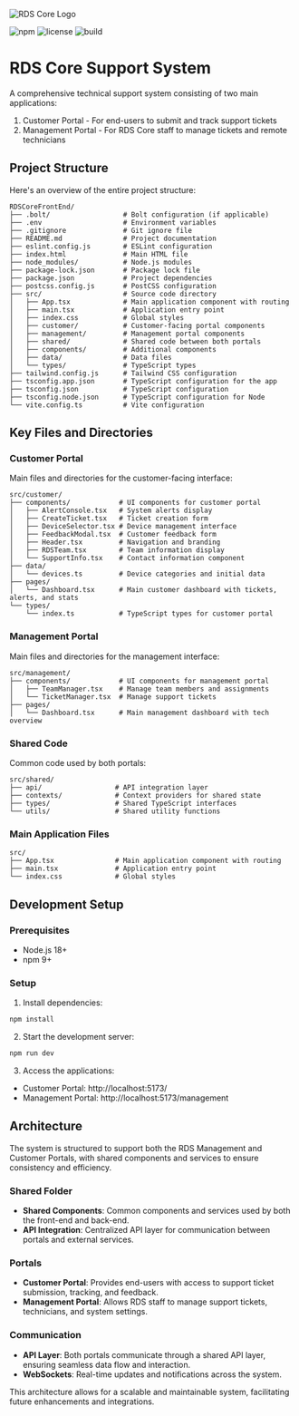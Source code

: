 ![RDS Core Logo](https://via.placeholder.com/150)

![npm](https://img.shields.io/badge/npm-v1.0.0-blue)
![license](https://img.shields.io/badge/license-MIT-green)
![build](https://img.shields.io/badge/build-passing-brightgreen)

# RDS Core Support System

A comprehensive technical support system consisting of two main applications:
1. Customer Portal - For end-users to submit and track support tickets
2. Management Portal - For RDS Core staff to manage tickets and remote technicians

## Project Structure

Here's an overview of the entire project structure:

```
RDSCoreFrontEnd/
├── .bolt/                  # Bolt configuration (if applicable)
├── .env                    # Environment variables
├── .gitignore              # Git ignore file
├── README.md               # Project documentation
├── eslint.config.js        # ESLint configuration
├── index.html              # Main HTML file
├── node_modules/           # Node.js modules
├── package-lock.json       # Package lock file
├── package.json            # Project dependencies
├── postcss.config.js       # PostCSS configuration
├── src/                    # Source code directory
│   ├── App.tsx             # Main application component with routing
│   ├── main.tsx            # Application entry point
│   ├── index.css           # Global styles
│   ├── customer/           # Customer-facing portal components
│   ├── management/         # Management portal components
│   ├── shared/             # Shared code between both portals
│   ├── components/         # Additional components
│   ├── data/               # Data files
│   └── types/              # TypeScript types
├── tailwind.config.js      # Tailwind CSS configuration
├── tsconfig.app.json       # TypeScript configuration for the app
├── tsconfig.json           # TypeScript configuration
├── tsconfig.node.json      # TypeScript configuration for Node
└── vite.config.ts          # Vite configuration
```

## Key Files and Directories

### Customer Portal
Main files and directories for the customer-facing interface:

```
src/customer/
├── components/            # UI components for customer portal
│   ├── AlertConsole.tsx   # System alerts display
│   ├── CreateTicket.tsx   # Ticket creation form
│   ├── DeviceSelector.tsx # Device management interface
│   ├── FeedbackModal.tsx  # Customer feedback form
│   ├── Header.tsx         # Navigation and branding
│   ├── RDSTeam.tsx        # Team information display
│   └── SupportInfo.tsx    # Contact information component
├── data/
│   └── devices.ts         # Device categories and initial data
├── pages/
│   └── Dashboard.tsx      # Main customer dashboard with tickets, alerts, and stats
└── types/
    └── index.ts           # TypeScript types for customer portal
```

### Management Portal
Main files and directories for the management interface:

```
src/management/
├── components/            # UI components for management portal
│   ├── TeamManager.tsx    # Manage team members and assignments
│   └── TicketManager.tsx  # Manage support tickets
├── pages/
│   └── Dashboard.tsx      # Main management dashboard with tech overview
```

### Shared Code
Common code used by both portals:

```
src/shared/
├── api/                  # API integration layer
├── contexts/             # Context providers for shared state
├── types/                # Shared TypeScript interfaces
└── utils/                # Shared utility functions
```

### Main Application Files

```
src/
├── App.tsx               # Main application component with routing
├── main.tsx              # Application entry point
└── index.css             # Global styles
```

## Development Setup

### Prerequisites
- Node.js 18+
- npm 9+

### Setup
1. Install dependencies:
```bash
npm install
```

2. Start the development server:
```bash
npm run dev
```

3. Access the applications:
- Customer Portal: http://localhost:5173/
- Management Portal: http://localhost:5173/management

## Architecture

The system is structured to support both the RDS Management and Customer Portals, with shared components and services to ensure consistency and efficiency.

### Shared Folder
- **Shared Components**: Common components and services used by both the front-end and back-end.
- **API Integration**: Centralized API layer for communication between portals and external services.

### Portals
- **Customer Portal**: Provides end-users with access to support ticket submission, tracking, and feedback.
- **Management Portal**: Allows RDS staff to manage support tickets, technicians, and system settings.

### Communication
- **API Layer**: Both portals communicate through a shared API layer, ensuring seamless data flow and interaction.
- **WebSockets**: Real-time updates and notifications across the system.

This architecture allows for a scalable and maintainable system, facilitating future enhancements and integrations.

